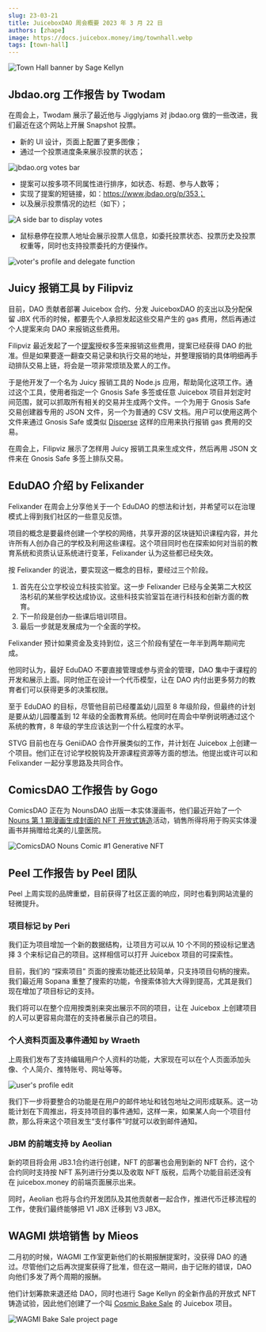 ```yaml
---
slug: 23-03-21
title: JuiceboxDAO 周会概要 2023 年 3 月 22 日
authors: [zhape]
image: https://docs.juicebox.money/img/townhall.webp
tags: [town-hall]
---
```


![Town Hall banner by Sage Kellyn](https://docs.juicebox.money/img/townhall.webp) 

## Jbdao.org 工作报告 by Twodam

在周会上，Twodam 展示了最近他与 Jigglyjams 对 jbdao.org 做的一些改进，我们最近在这个网站上开展 Snapshot 投票。

- 新的 UI 设计，页面上配置了更多图像；
- 通过一个投票进度条来展示投票的状态；

![jbdao.org votes bar](votesbar_jbdao.png)

- 提案可以按多项不同属性进行排序，如状态、标题、参与人数等；
- 实现了提案的短链接，如：https://www.jbdao.org/p/353；
- 以及展示投票情况的边栏（如下）；

![A side bar to display votes](sidebar_jbdao.png)

- 鼠标悬停在投票人地址会展示投票人信息，如委托投票状态、投票历史及投票权重等，同时也支持投票委托的方便操作。

![voter's profile and delegate function](voterprofile_jbdao.png)



## Juicy 报销工具 by Filipviz

目前，DAO 贡献者部署 Juicebox 合约、分发 JuiceboxDAO 的支出以及分配保留 JBX 代币的时候，都要先个人承担发起这些交易产生的 gas 费用，然后再通过个人提案来向 DAO 来报销这些费用。

Filipviz 最近发起了一个[提案](https://www.jbdao.org/p/354)授权多签来报销这些费用，提案已经获得 DAO 的批准。但是如果要逐一翻查交易记录和执行交易的地址，并整理报销的具体明细再手动排队交易上链，将会是一项非常烦琐及累人的工作。

于是他开发了一个名为 Juicy 报销工具的 Node.js 应用，帮助简化这项工作。通过这个工具，使用者指定一个 Gnosis Safe 多签或任意 Juicebox 项目并划定时间范围，就可以抓取所有相关的交易并生成两个文件。一个为用于 Gnosis Safe 交易创建器专用的 JSON 文件，另一个为普通的 CSV 文档。用户可以使用这两个文件来通过 Gnosis Safe 或类似 [Disperse](https://disperse.app/) 这样的应用来执行报销 gas 费用的交易。

在周会上，Filipviz 展示了怎样用 Juicy 报销工具来生成文件，然后再用 JSON 文件来在 Gnosis Safe 多签上排队交易。



## EduDAO 介绍 by Felixander

Felixander 在周会上分享他关于一个 EduDAO 的想法和计划，并希望可以在治理模式上得到我们社区的一些意见反馈。

项目的概念是要最终创建一个学校的网络，共享开源的区块链知识课程内容，并允许所有人创办自己的学校及利用这些课程。这个项目同时也在探索如何对当前的教育系统和资质认证系统进行变革，Felixander 认为这些都已经失效。

按 Felixander 的说法，要实现这一概念的目标，要经过三个阶段。

1. 首先在公立学校设立科技实验室。这一步 Felixander 已经与全美第二大校区洛杉矶的某些学校达成协议。这些科技实验室旨在进行科技和创新方面的教育。
2. 下一阶段是创办一些课后培训项目。
3. 最后一步就是发展成为一个全面的学校。

Felixander 预计如果资金及支持到位，这三个阶段有望在一年半到两年期间完成。

他同时认为，最好 EduDAO 不要直接管理或参与资金的管理，DAO 集中于课程的开发和展示上面。同时他正在设计一个代币模型，让在 DAO 内付出更多努力的教育者们可以获得更多的决策权限。

至于 EduDAO 的目标，尽管他目前已经覆盖幼儿园至 8 年级阶段，但最终的计划是要从幼儿园覆盖到 12 年级的全面教育系统。他同时在周会中举例说明通过这个系统的教育，8 年级的学生应该达到一个什么程度的水平。

STVG 目前也在与 GeniiDAO 合作开展类似的工作，并计划在 Juicebox 上创建一个项目。他们正在讨论学校脱钩及开源课程资源等方面的想法。他提出或许可以和 Felixander 一起分享思路及共同合作。



## ComicsDAO 工作报告 by Gogo

ComicsDAO 正在为 NounsDAO 出版一本实体漫画书，他们最近开始了一个[Nouns 第 1 期漫画生成封面的 NFT 开放式铸造](https://zora.co/collections/0xf3d27d5143c92b5b2618ab46db1b7666350353b7)活动，销售所得将用于购买实体漫画书并捐赠给北美的儿童医院。

![ComicsDAO Nouns Comic #1 Generative NFT](comicsdao_comicnft.png)



## Peel 工作报告 by Peel 团队

Peel 上周实现的品牌重塑，目前获得了社区正面的响应，同时也看到网站流量的轻微提升。

### 项目标记 by Peri

我们正为项目增加一个新的数据结构，让项目方可以从 10 个不同的预设标记里选择 3 个来标记自己的项目。这样相信可以打开 Juicebox 项目的可探索性。

目前，我们的 “探索项目” 页面的搜索功能还比较简单，只支持项目句柄的搜索。我们最近用 Sopana 重整了搜索的功能，令搜索体验大大得到提高，尤其是我们现在增加了项目标记的支持。

我们将可以在整个应用按类别来突出展示不同的项目，让在 Juicebox 上创建项目的人可以更容易向潜在的支持者展示自己的项目。

### 个人资料页面及事件通知 by Wraeth

上周我们发布了支持编辑用户个人资料的功能，大家现在可以在个人页面添加头像、个人简介、推特账号、网址等等。

![user's profile edit](jbm_userprofileedit.png)

我们下一步将要整合的功能是在用户的邮件地址和钱包地址之间形成联系。这一功能计划在下周推出，将支持项目的事件通知，这样一来，如果某人向一个项目付款，那么将来这个项目发生“支付事件”时就可以收到邮件通知。

### JBM 的前端支持 by Aeolian

新的项目将会用 JB3.1合约进行创建，NFT 的部署也会用到新的 NFT 合约，这个合约同时支持按 NFT 系列进行分类以及收取 NFT 版税，后两个功能目前还没有在 juicebox.money 的前端页面展示出来。

同时，Aeolian 也将与合约开发团队及其他贡献者一起合作，推进代币迁移流程的工作，使我们最终能够把 V1 JBX 迁移到 V3 JBX。



## WAGMI 烘培销售 by Mieos

二月初的时候，WAGMI 工作室更新他们的长期报酬提案时，没获得 DAO 的通过。尽管他们之后再次提案获得了批准，但在这一期间，由于记账的错误，DAO 向他们多发了两个周期的报酬。

他们计划筹款来退还给 DAO，同时也进行 Sage Kellyn 的全新作品的开放式 NFT 铸造试验，因此他们创建了一个叫 [Cosmic Bake Sale](https://juicebox.money/v2/p/466) 的 Juicebox 项目。

![WAGMI Bake Sale project page](wagmi_bakesale.png)



